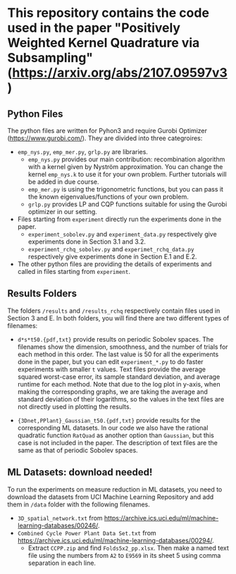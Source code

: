 # This repository contains the code used in the paper "Positively Weighted Kernel Quadrature via Subsampling" (https://arxiv.org/abs/2107.09597v3)

## Python Files
The python files are written for Pyhon3 and require Gurobi Optimizer (https://www.gurobi.com/). They are divided into three categroires:

- `emp_nys.py`, `emp_mer.py`, `grlp.py` are libraries.
  - `emp_nys.py` provides our main contribution: recombination algorithm with a kernel given by Nyström approximation. You can change the kernel `emp_nys.k` to use it for your own problem. Further tutorials will be added in due course.
  - `emp_mer.py` is using the trigonometric functions, but you can pass it the known eigenvalues/functions of your own problem.
  - `grlp.py` provides LP and CQP functions suitable for using the Gurobi optimizer in our setting.
- Files starting from `experiment` directly run the experiments done in the paper. 
  - `experiment_sobolev.py` and `experiment_data.py` respectively give experiments done in Section 3.1 and 3.2.
  - `experiment_rchq_sobolev.py` and `experimet_rchq_data.py` respectively give experiments done in Section E.1 and E.2.
- The other python files are providing the details of experiments and called in files starting from `experiment`.

## Results Folders
The folders `/results` and `/results_rchq` respectively contain files used in Section 3 and E.
In both folders, you will find there are two different types of filenames:

- `d*s*t50.{pdf,txt}` provide results on periodic Sobolev spaces. The filenames show the dimension, smoothness, and the number of trials for each method in this order. The last value is 50 for all the experiments done in the paper, but you can edit `experiment_*.py` to do faster experiments with smaller `t` values.
Text files provide the average squared worst-case error, its sample standard deviation, and average runtime for each method.
Note that due to the log plot in y-axis, when making the corresponding graphs, we are taking the average and standard deviation of their logarithms, so the values in the text files are not directly used in plotting the results.

- `{3Dnet,PPlant}_Gaussian_t50.{pdf,txt}` provide results for the corresponding ML datasets. In our code we also have the rational quadratic function `RatQuad` as another option than `Gaussian`, but this case is not included in the paper. The description of text files are the same as that of periodic Sobolev spaces.

## ML Datasets: download needed!
To run the experiments on measure reduction in ML datasets, you need to download the datasets from UCI Machine Learning Repository and add them in `/data` folder with the following filenames.
- `3D_spatial_network.txt` from https://archive.ics.uci.edu/ml/machine-learning-databases/00246/.
- `Combined Cycle Power Plant Data Set.txt` from https://archive.ics.uci.edu/ml/machine-learning-databases/00294/.
  - Extract `CCPP.zip` and find `Folds5x2_pp.xlsx`. Then make a named text file using the numbers from `A2` to `E9569` in its sheet 5 using comma separation in each line.
